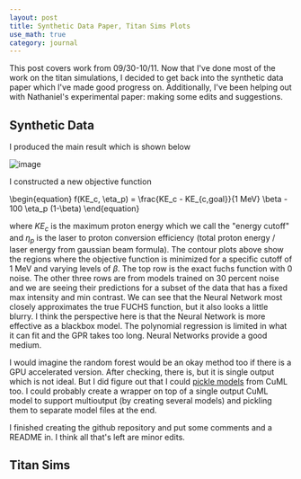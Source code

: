 ```yaml
---
layout: post
title: Synthetic Data Paper, Titan Sims Plots
use_math: true
category: journal
---
```


This post covers work from 09/30-10/11. Now that I've done most of the work on the titan simulations, I decided to get back into the synthetic data paper which I've made good progress on. Additionally, I've been helping out with Nathaniel's experimental paper: making some edits and suggestions.

## Synthetic Data 

I produced the main result which is shown below

![image](https://github.com/user-attachments/assets/629d58fb-3653-4e98-958b-fafec9443b8a)

I constructed a new objective function

\begin{equation}
f(KE_c, \eta_p) = \frac{KE_c - KE_{c,goal}}{1 MeV} \beta - 100 \eta_p (1-\beta)
\end{equation}

where $KE_c$ is the maximum proton energy which we call the "energy cutoff" and $\eta_p$ is the laser to proton conversion efficiency (total proton energy / laser energy from gaussian beam formula). The contour plots above show the regions where the objective function is minimized for a specific cutoff of 1 MeV and varying levels of $\beta$. The top row is the exact fuchs function with 0 noise. The other three rows are from models trained on 30 percent noise and we are seeing their predictions for a subset of the data that has a fixed max intensity and min contrast. We can see that the Neural Network most closely approximates the true FUCHS function, but it also looks a little blurry. I think the perspective here is that the Neural Network is more effective as a blackbox model. The polynomial regression is limited in what it can fit and the GPR takes too long. Neural Networks provide a good medium. 

I would imagine the random forest would be an okay method too if there is a GPU accelerated version. After checking, there is, but it is single output which is not ideal. But I did figure out that I could [pickle models](https://docs.rapids.ai/api/cuml/nightly/pickling_cuml_models/) from CuML too. I could probably create a wrapper on top of a single output CuML model to support multioutput (by creating several models) and pickling them to separate model files at the end. 

I finished creating the github repository and put some comments and a README in. I think all that's left are minor edits. 

## Titan Sims
